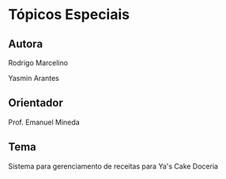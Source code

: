 # Tópicos Especiais

## Autora 

Rodrigo Marcelino 

Yasmin Arantes

## Orientador

Prof. Emanuel Mineda

## Tema

Sistema para gerenciamento de receitas para Ya's Cake Doceria 
